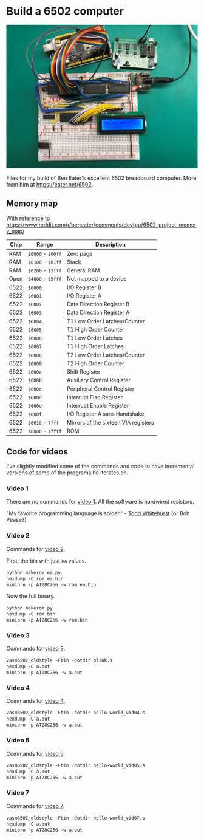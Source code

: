 # Build a 6502 computer

![My 6502](6502s.jpg)


Files for my build of Ben Eater's excellent 6502 breadboard computer. More
from him at https://eater.net/6502.

## Memory map

With reference to https://www.reddit.com/r/beneater/comments/doytpo/6502_project_memory_map/

| Chip | Range | Description |
| --- | --- | --- |
| RAM | `$0000` - `$00ff` | Zero page |
| RAM | `$0100` - `$01ff` | Stack |
| RAM | `$0200` - `$3fff` | General RAM |
| Open | `$4000` - `$5fff` | Not mapped to a device |
| 6522 | `$6000` | I/O Register B |
| 6522 | `$6001` | I/O Register A |
| 6522 | `$6002` | Data Direction Register B |
| 6522 | `$6003` | Data Direction Register A |
| 6522 | `$6004` | T1 Low Order Latches/Counter |
| 6522 | `$6005` | T1 High Order Counter |
| 6522 | `$6006` | T1 Low Order Latches |
| 6522 | `$6007` | T1 High Order Latches |
| 6522 | `$6008` | T2 Low Order Latches/Counter |
| 6522 | `$6009` | T2 High Order Counter |
| 6522 | `$600a` | Shift Register |
| 6522 | `$600b` | Auxiliary Control Register |
| 6522 | `$600c` | Peripheral Control Register |
| 6522 | `$600d` | Interrupt Flag Register |
| 6522 | `$600e` | Interrupt Enable Register |
| 6522 | `$600f` | I/O Register A sans Handshake |
| 6522 | `$6010` - `7fff` | Mirrors of the sixteen VIA registers |
| 6522 | `$8000` - `$ffff` | ROM |

## Code for videos

I've slightly modified some of the commands and code to have incremental
versions of some of the programs he iterates on.

### Video 1

There are no commands for [video 1](https://www.youtube.com/watch?v=yl8vPW5hydQ).
All the software is hardwired resistors.

"My favorite programming language is solder." - [Todd Whitehurst](https://www.google.com/books/edition/The_Art_and_Science_of_Analog_Circuit_De/SPwqg7qpFWUC?hl=en&gbpv=1&dq=bob%20pease%20richard%20feynman&pg=PA41&printsec=frontcover) (or Bob Pease?)


### Video 2

Commands for [video 2](https://www.youtube.com/watch?v=yl8vPW5hydQ).

First, the bin with just `ea` values.

    python makerom_ea.py
    hexdump -C rom_ea.bin
    minipro -p AT28C256 -w rom_ea.bin

Now the full binary.

    python makerom.py
    hexdump -C rom.bin
    minipro -p AT28C256 -w rom.bin

### Video 3

Commands for [video 3](https://www.youtube.com/watch?v=oO8_2JJV0B4).

    vasm6502_oldstyle -Fbin -dotdir blink.s
    hexdump -C a.out
    minipro -p AT28C256 -w a.out

### Video 4

Commands for [video 4](https://www.youtube.com/watch?v=oO8_2JJV0B4).

    vasm6502_oldstyle -Fbin -dotdir hello-world_vid04.s
    hexdump -C a.out
    minipro -p AT28C256 -w a.out


### Video 5

Commands for [video 5](https://www.youtube.com/watch?v=xBjQVxVxOxc).


    vasm6502_oldstyle -Fbin -dotdir hello-world_vid05.s
    hexdump -C a.out
    minipro -p AT28C256 -w a.out


### Video 7

Commands for [video 7](https://www.youtube.com/watch?v=omI0MrTWiMU).

    vasm6502_oldstyle -Fbin -dotdir hello-world_vid07.s
    hexdump -C a.out
    minipro -p AT28C256 -w a.out
